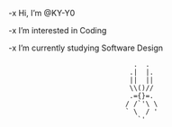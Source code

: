 -x  Hi, I’m @KY-Y0 

-x  I’m interested in Coding

-x  I’m currently studying Software Design 
                                     
                                   .  .
                                  .|  |.
                                  ||  ||
                                  \\()//
                                  .={}=.
                                 / /`'\ \
                                 ` \  / '  
                                    `'

